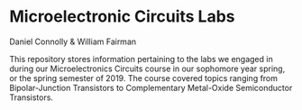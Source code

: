# Microelectronic Circuits Labs

Daniel Connolly & William Fairman

This repository stores information pertaining to the labs we engaged in during our Microelectronics Circuits course in our sophomore year spring, or the spring semester of 2019. The course covered topics ranging from Bipolar-Junction Transistors to Complementary Metal-Oxide Semiconductor Transistors.
